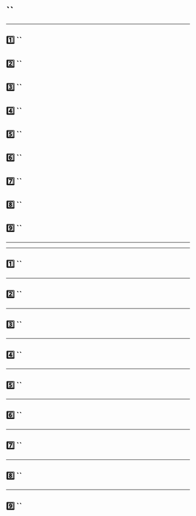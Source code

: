 # ``

---

## 1️⃣ ``
## 2️⃣ ``
## 3️⃣ ``
## 4️⃣ ``
## 5️⃣ ``
## 6️⃣ ``
## 7️⃣ ``
## 8️⃣ ``
## 9️⃣ ``



---
---

## 1️⃣ ``

---

## 2️⃣ ``

---

## 3️⃣ ``

---

## 4️⃣ ``

---

## 5️⃣ ``

---

## 6️⃣ ``

---

## 7️⃣ ``

---

## 8️⃣ ``

---

## 9️⃣ ``


